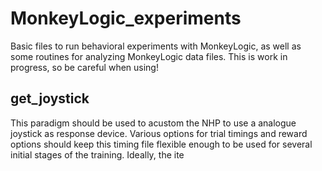 MonkeyLogic_experiments
=======================

Basic files to run behavioral experiments with MonkeyLogic, as well as some routines for analyzing MonkeyLogic data files. This is work in progress, so be careful when using!

get_joystick
------------

This paradigm should be used to acustom the NHP to use a analogue joystick as response device. Various options for trial timings and reward options should keep this timing file flexible enough to be used for several initial stages of the training. Ideally, the ite

